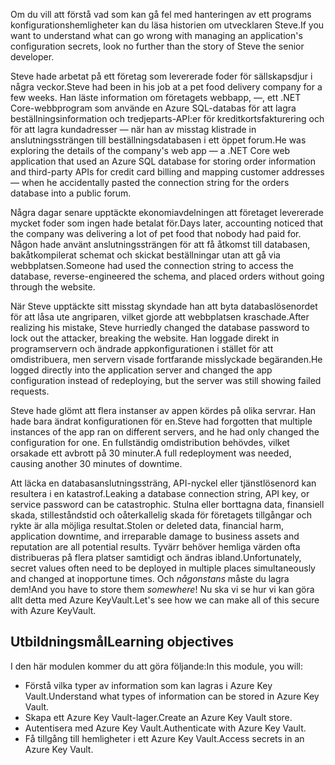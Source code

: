 <span data-ttu-id="3b4d6-101">Om du vill att förstå vad som kan gå fel med hanteringen av ett programs konfigurationshemligheter kan du läsa historien om utvecklaren Steve.</span><span class="sxs-lookup"><span data-stu-id="3b4d6-101">If you want to understand what can go wrong with managing an application's configuration secrets, look no further than the story of Steve the senior developer.</span></span>

<span data-ttu-id="3b4d6-102">Steve hade arbetat på ett företag som levererade foder för sällskapsdjur i några veckor.</span><span class="sxs-lookup"><span data-stu-id="3b4d6-102">Steve had been in his job at a pet food delivery company for a few weeks.</span></span> <span data-ttu-id="3b4d6-103">Han läste information om företagets webbapp, &mdash;, ett .NET Core-webbprogram som använde en Azure SQL-databas för att lagra beställningsinformation och tredjeparts-API:er för kreditkortsfakturering och för att lagra kundadresser &mdash; när han av misstag klistrade in anslutningssträngen till beställningsdatabasen i ett öppet forum.</span><span class="sxs-lookup"><span data-stu-id="3b4d6-103">He was exploring the details of the company's web app &mdash; a .NET Core web application that used an Azure SQL database for storing order information and third-party APIs for credit card billing and mapping customer addresses &mdash; when he accidentally pasted the connection string for the orders database into a public forum.</span></span>

<span data-ttu-id="3b4d6-104">Några dagar senare upptäckte ekonomiavdelningen att företaget levererade mycket foder som ingen hade betalat för.</span><span class="sxs-lookup"><span data-stu-id="3b4d6-104">Days later, accounting noticed that the company was delivering a lot of pet food that nobody had paid for.</span></span> <span data-ttu-id="3b4d6-105">Någon hade använt anslutningssträngen för att få åtkomst till databasen, bakåtkompilerat schemat och skickat beställningar utan att gå via webbplatsen.</span><span class="sxs-lookup"><span data-stu-id="3b4d6-105">Someone had used the connection string to access the database, reverse-engineered the schema, and placed orders without going through the website.</span></span>

<span data-ttu-id="3b4d6-106">När Steve upptäckte sitt misstag skyndade han att byta databaslösenordet för att låsa ute angriparen, vilket gjorde att webbplatsen kraschade.</span><span class="sxs-lookup"><span data-stu-id="3b4d6-106">After realizing his mistake, Steve hurriedly changed the database password to lock out the attacker, breaking the website.</span></span> <span data-ttu-id="3b4d6-107">Han loggade direkt in programservern och ändrade appkonfigurationen i stället för att omdistribuera, men servern visade fortfarande misslyckade begäranden.</span><span class="sxs-lookup"><span data-stu-id="3b4d6-107">He logged directly into the application server and changed the app configuration instead of redeploying, but the server was still showing failed requests.</span></span>

<span data-ttu-id="3b4d6-108">Steve hade glömt att flera instanser av appen kördes på olika servrar. Han hade bara ändrat konfigurationen för en.</span><span class="sxs-lookup"><span data-stu-id="3b4d6-108">Steve had forgotten that multiple instances of the app ran on different servers, and he had only changed the configuration for one.</span></span> <span data-ttu-id="3b4d6-109">En fullständig omdistribution behövdes, vilket orsakade ett avbrott på 30 minuter.</span><span class="sxs-lookup"><span data-stu-id="3b4d6-109">A full redeployment was needed, causing another 30 minutes of downtime.</span></span>

<span data-ttu-id="3b4d6-110">Att läcka en databasanslutningssträng, API-nyckel eller tjänstlösenord kan resultera i en katastrof.</span><span class="sxs-lookup"><span data-stu-id="3b4d6-110">Leaking a database connection string, API key, or service password can be catastrophic.</span></span> <span data-ttu-id="3b4d6-111">Stulna eller borttagna data, finansiell skada, stilleståndstid och oåterkallelig skada för företagets tillgångar och rykte är alla möjliga resultat.</span><span class="sxs-lookup"><span data-stu-id="3b4d6-111">Stolen or deleted data, financial harm, application downtime, and irreparable damage to business assets and reputation are all potential results.</span></span> <span data-ttu-id="3b4d6-112">Tyvärr behöver hemliga värden ofta distribueras på flera platser samtidigt och ändras ibland.</span><span class="sxs-lookup"><span data-stu-id="3b4d6-112">Unfortunately, secret values often need to be deployed in multiple places simultaneously and changed at inopportune times.</span></span> <span data-ttu-id="3b4d6-113">Och *någonstans* måste du lagra dem!</span><span class="sxs-lookup"><span data-stu-id="3b4d6-113">And you have to store them *somewhere*!</span></span> <span data-ttu-id="3b4d6-114">Nu ska vi se hur vi kan göra allt detta med Azure KeyVault.</span><span class="sxs-lookup"><span data-stu-id="3b4d6-114">Let's see how we can make all of this secure with Azure KeyVault.</span></span>

## <a name="learning-objectives"></a><span data-ttu-id="3b4d6-115">Utbildningsmål</span><span class="sxs-lookup"><span data-stu-id="3b4d6-115">Learning objectives</span></span>

<span data-ttu-id="3b4d6-116">I den här modulen kommer du att göra följande:</span><span class="sxs-lookup"><span data-stu-id="3b4d6-116">In this module, you will:</span></span>

- <span data-ttu-id="3b4d6-117">Förstå vilka typer av information som kan lagras i Azure Key Vault.</span><span class="sxs-lookup"><span data-stu-id="3b4d6-117">Understand what types of information can be stored in Azure Key Vault.</span></span>
- <span data-ttu-id="3b4d6-118">Skapa ett Azure Key Vault-lager.</span><span class="sxs-lookup"><span data-stu-id="3b4d6-118">Create an Azure Key Vault store.</span></span>
- <span data-ttu-id="3b4d6-119">Autentisera med Azure Key Vault.</span><span class="sxs-lookup"><span data-stu-id="3b4d6-119">Authenticate with Azure Key Vault.</span></span>
- <span data-ttu-id="3b4d6-120">Få tillgång till hemligheter i ett Azure Key Vault.</span><span class="sxs-lookup"><span data-stu-id="3b4d6-120">Access secrets in an Azure Key Vault.</span></span>